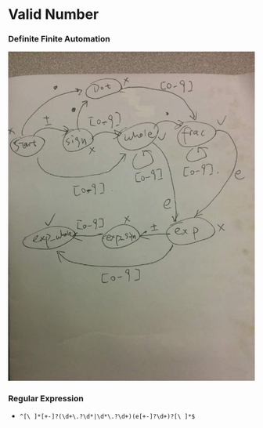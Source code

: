 # Valid Number

### Definite Finite Automation

![](dfa.jpg)

### Regular Expression

* `^[\ ]*[+-]?(\d+\.?\d*|\d*\.?\d+)(e[+-]?\d+)?[\ ]*$`
